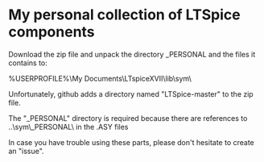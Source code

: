 # My personal collection of LTSpice components


Download the zip file and unpack the directory _PERSONAL and the files it contains to:

%USERPROFILE%\My Documents\LTspiceXVII\lib\sym\\

Unfortunately, github adds a directory named "LTSpice-master" to the zip file.

The "_PERSONAL" directory is required because there are references to
..\sym\\_PERSONAL\ in the .ASY files

In case you have trouble using these parts, please don't hesitate to create an "issue".
